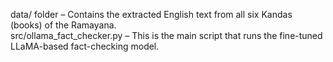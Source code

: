 data/ folder – Contains the extracted English text from all six Kandas (books) of the Ramayana.<br>
src/ollama_fact_checker.py – This is the main script that runs the fine-tuned LLaMA-based fact-checking model. 
